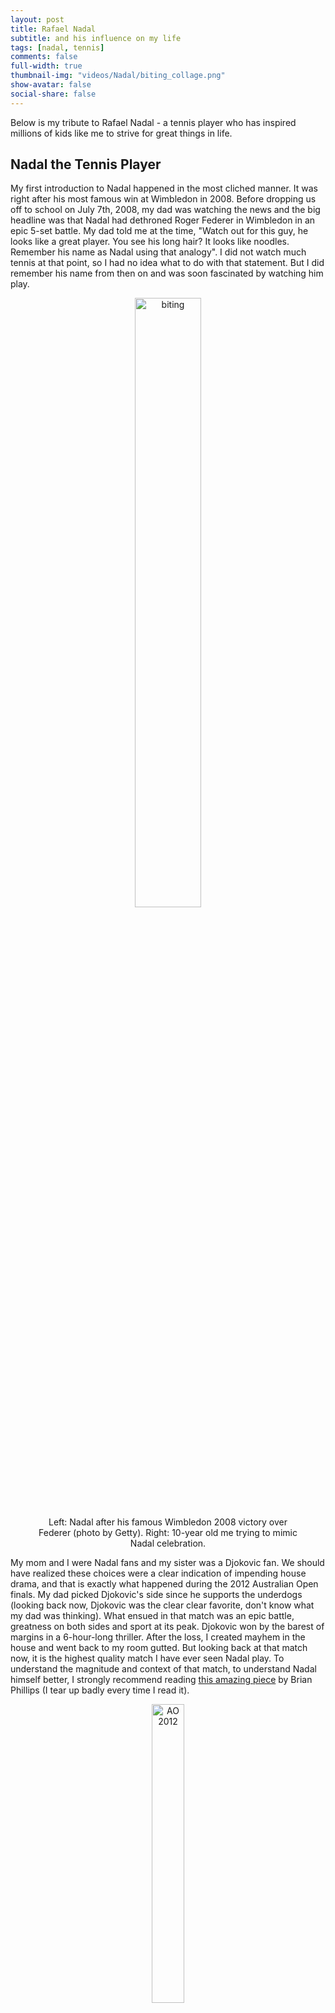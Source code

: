 ```yaml
---
layout: post
title: Rafael Nadal
subtitle: and his influence on my life
tags: [nadal, tennis]
comments: false
full-width: true
thumbnail-img: "videos/Nadal/biting_collage.png"
show-avatar: false
social-share: false
---
```

  Below is my tribute to Rafael Nadal - a tennis player who has inspired millions of kids like me to strive for great things in life.  

## Nadal the Tennis Player
  My first introduction to Nadal happened in the most cliched manner. It was right after his most famous win at Wimbledon in 2008. Before dropping us off to school on July 7th, 2008, my dad was watching the news and the big headline was that Nadal had dethroned Roger Federer in Wimbledon in an epic 5-set battle. My dad told me at the time, "Watch out for this guy, he looks like a great player. You see his long hair? It looks like noodles. Remember his name as Nadal using that analogy". I did not watch much tennis at that point, so I had no idea what to do with that statement. But I did remember his name from then on and was soon fascinated by watching him play.
  
<figure style="text-align: center;">
  <img src="{{site.baseurl}}/videos/Nadal/biting_collage.jpg" alt="biting" style="width: 50%; height: auto;" />
  <figcaption>Left: Nadal after his famous Wimbledon 2008 victory over Federer (photo by Getty). Right: 10-year old me trying to mimic Nadal celebration.</figcaption>
</figure>


  My mom and I were Nadal fans and my sister was a Djokovic fan. We should have realized these choices were a clear indication of impending house drama, and that is exactly what happened during the 2012 Australian Open finals. My dad picked Djokovic's side since he supports the underdogs (looking back now, Djokovic was the clear clear favorite, don't know what my dad was thinking). What ensued in that match was an epic battle, greatness on both sides and sport at its peak. Djokovic won by the barest of margins in a 6-hour-long thriller. After the loss, I created mayhem in the house and went back to my room gutted. But looking back at that match now, it is the highest quality match I have ever seen Nadal play. To understand the magnitude and context of that match, to understand Nadal himself better, I strongly recommend reading [this amazing piece](https://grantland.com/features/the-epic-warfare-rafael-nadal-novak-djokovic-australian-open-final/) by Brian Phillips (I tear up badly every time I read it).

<figure style="text-align: center;">
  <img src="{{site.baseurl}}/videos/Nadal/Nadal_AO_2012_getty.jpg" alt="AO 2012" style="width: 35%; height: auto;" />
  <figcaption>Nadal passionately celebrating after winning the 4th set in the 2012 Australian Open finals against Djokovic (photo by Getty)</figcaption>
</figure>

  Over the years, Nadal has been a constant banker for victories for me (if you follow sports, you will know your happiness can depend on the team/player you support). He always wins the French Open and it was no different in the pandemic year. When everyone was going through difficult times in 2020, he provided some normalcy in the absurd year by winning Roland Garros for the 13th time. But to me, the 2022 Australian Open will always have a special place in my heart. For context, he was out for 6 months at the end of 2021 with a career-threatening foot injury and recovered from COVID just before reaching Melbourne in January. He somehow managed to reach the Australian Open finals. But there, against the most in-form player on tour, he was down two sets and staring at a triple break point (lose a point from there and it is mostly over). But Nadal is a [warrior](https://www.amazon.com/Warrior-Rafael-Nadal-Kingdom-Clay/dp/1538759136) who never gives up (more on this later). He clawed his way out and made a comeback at a micro (this match) and macro (from career-ending injury) level to win a record-breaking 21st Grand Slam and more importantly a second Australian Open (after 4 consecutive finals losses there). The timing of this was so lucky for me since I was going through one of the most difficult phases in my life, and after seeing this miracle, I believed that I could overcome whatever I was facing as well.

<figure style="text-align: center;">
  <img src="{{site.baseurl}}/videos/Nadal/Nadal_AO_2022_getty.avif" alt="AO 2022" style="width: 50%; height: auto;" />
  <figcaption>Nadal in disbelief after his miraculous comeback in 2022 Australian Open finals (photo by Getty)</figcaption>
</figure>

  Some of my favorite things about Nadal's tennis? Favorite Slam to watch Nadal play: Australian Open (the quality of matches and his story there is well expressed by Owen Lewis in this [blog post](https://popcorntennis.com/2022/01/11/the-fighter/). Favorite match: 2022 Australian Open finals (both my favorite players). Favorite record of Nadal: 912 weeks in the top 10 (despite losing tournaments due to injuries). Favorite Nadal outfits: All the photos shown in this blog post. Favorite shot: [360-degree backhand slice](https://www.youtube.com/watch?v=zCxqdXLsrwQ). But honestly, I am just as happy to see him hit any other shot on the court. I get the same feeling of watching him as many people get when they watch Messi or Federer even though Nadal's style is not as angelic as theirs.

## Nadal the Person
  What kind of a person is Nadal? What are the qualities I like about him? Firstly, his _humility_. Humility is a word that gets casually thrown around a lot of public figures, including Federer, Messi, Djokovic, and so on. They are humble yes, but more so from a public expectation of humility than actually internalizing it. Nadal is different. You can hear it when he speaks. He believes he is not special compared to normal people because of hitting a yellow ball very well or that he believes he needs to play his best even against a 200th-ranked player. Secondly, his [_humor_](https://www.youtube.com/watch?v=ppB_XtsQSsw), which I believe is underrated and rarely spoken of. Then, his _compartmentalization_ - of points, matches, and events. If he loses a point, either due to a great shot by the opponent or a silly mistake from himself, he quickly moves on to the next point. He to me epitomizes the famous saying from the Bhagavad Gita "You have the right to perform your duty, but you are not entitled to the fruits of your action" to the closest extent I have seen. Then, his _honesty_ - saying things as they are without mincing words (see the humor video for examples). Lastly, his _tenacity_. His ability to fight the hardest when the chips are down and his ability to intellectually solve problems under pressure help him find a way when there does not seem to be one possible. 
  
  But why does he mean so much to me? Outside of close family and friends, he has been the biggest influence on my life and values. I have consumed countless hours of his content on the television and internet. I lived his matches like my own, his wins as my wins and his losses as my losses. My family and friends know how animated I get when I watch him play. I have learnt some important lessons in life by listening to his interviews and reading [his autobiography](https://www.amazon.com/Rafa-My-Story-Rafael-Nadal/dp/0751547735). But on a fundamental level, I feel the passion, the energy, the commitment, and the emotions that he goes through when caring so much about something. That is why I loved having the opportunity to watch him compete every week.
  
<details>

  <summary> My two cents on having an idol or role model </summary>  
  The topic of following/worshipping an idol can spark a lot of debate. The most notable argument against it is the bias it causes. Many people tend to believe (and defend) that whatever their idol does is correct, even in activities that are far from their expertise. Apart from this glaring problem, people also disregard the opportunity to explore other ways of living a better life and blindly follow their idol's approach towards many aspects of life. It is not only bad for the followers, but it is actually bad even for the role models themselves. Michael Jordan famously said the following statement in his "Last Dance" documentary: <a href="https://pippenainteasy.com/2020/05/04/chicago-bulls-5-best-quotes-episode-6-last-dance/">"I would never want to be considered a role model. It’s like a game that’s stacked against me. You know, there’s no way I can win."</a> <br><br>

  Even though these problems exist, I believe having someone to look up to is very helpful. Nadal himself has quoted that having Federer on the tour before him provided a great example of how to be a good person while also being successful. Having good examples makes it easier to, one, believe it is possible to achieve something, and two, find a pathway to achieve that something. I would end my two cents on this by leaving you with a quote I found on the internet long back (unable to track it unfortunately, so take only the essence of it), "don't blindly admire/follow your idols, but instead admire/follow the qualities you'd like to inherit from them". I believe that is a more healthy take for all parties involved. 

</details>

  
## The End
  Time to flood the gates. So, why does it hurt that he is retiring? After all, he is some dude I have never met and he does not even know I exist. Even more realistic question, why would it hurt since he has barely played any tournaments over the last two years? I should be used to a life without watching him play tennis. It hurts because it marks the end of me watching him compete, an activity that [engrossed me and in turn brought me a lot of happiness over the years](https://vignesh99.github.io/2024-10-05-Happiness/). In a way, it is like mourning (the activity of watching him compete). And honestly, not watching him play the last two years has made it easier to accept this. But with Nadal, you always think there is a chance he will come back and start winning again. Now to realize that it will never happen is the hard pill to swallow.

<figure style="text-align: center;">
  <img src="{{site.baseurl}}/videos/Nadal/Nadal_Davis_Cup_2011_Reuters.jpg" alt="Davis Cup 2011" style="width: 35%; height: auto;" />
  <figcaption>Nadal collapsing to the floor after winning the Davis Cup for Spain in 2011 (photo by Reuters)</figcaption>
</figure>

  There are so many things I will miss about him leaving. Selfishly, the feeling of joy after watching him win will be a huge miss. But other smaller things like tracking his score, staying up late nights to watch him play, [listening to his matches and interviews on podcasts](https://www.thetennispodcast.net/), [watching him place his water bottles](https://www.youtube.com/watch?v=Vr42G2P_mrs), the grunting, the fist pump, the collapsing-to-the-ground celebration, or biting the trophies... Too many things to count.
  
  Honestly, the retirement has not sunk in yet, and I may not feel its effect now or in the next few years. But a few decades from now, when I am supporting another tennis star, and when they are down in the score, I would expect them to throw all their physical and mental capacity to win the point. I would expect them to show the belief, the tenacity,  the passion, the humility to modify their game plan, the willingness to put every sinew into the point and go as hard as possible. But they don't. That is when I will miss him. Probably the most important thing I will miss is the trust in the player. The trust to give everything in their capacity to win. Something I expect of myself, and something I knew I could expect from Nadal too. As with everything in life, trust mostly comes with time. But sometimes, with some people, you don't need that time. Because you understand them and it is meant to be. That was the case for me with Nadal. I was meant to be a Rafael Nadal fan.

<figure style="text-align: center;">
  <img src="{{site.baseurl}}/videos/Nadal/Nadal_Monte_Carlo_vamosbrigade.jpg" alt="Monte Carlo 2010" style="width: 50%; height: auto;" />
  <figcaption>Nadal reaching for a ball in 2010 Monte Carlo finals (photo by vamosbrigade.com)</figcaption>
</figure>

--------------------------------------------------------------------------------------------------------------------------------------------------------------

  P.S. No, this is not a love letter to Nadal. Both of us are straight, unfortunately. 

